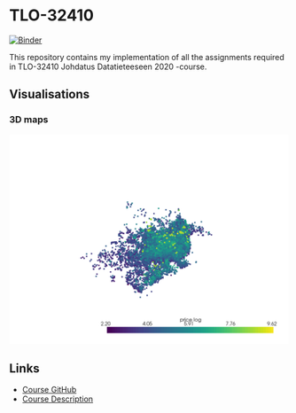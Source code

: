 # TLO-32410

[![Binder](https://mybinder.org/badge_logo.svg)](https://mybinder.org/v2/gh/tuomijal/TLO-32410/master)

This repository contains my implementation of all the assignments required in TLO-32410 Johdatus Datatieteeseen 2020 -course.

## Visualisations

### 3D maps
![3d maps](/results/orbit.gif)

## Links

- [Course GitHub](https://github.com/jodatut/2020)
- [Course Description](https://www.tuni.fi/opiskelijanopas/opintotiedot/opintojaksot/tut-cu-g-43296?year=2019)
